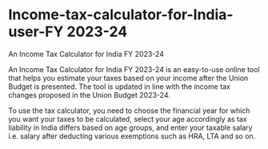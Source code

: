 # Income-tax-calculator-for-India-user-FY 2023-24
An Income Tax Calculator for India FY 2023-24


An Income Tax Calculator for India FY 2023-24 is an easy-to-use online tool that helps you estimate your taxes based on your income after the Union Budget is presented. The tool is updated in line with the income tax changes proposed in the Union Budget 2023-24.

To use the tax calculator, you need to choose the financial year for which you want your taxes to be calculated, select your age accordingly as tax liability in India differs based on age groups, and enter your taxable salary i.e. salary after deducting various exemptions such as HRA, LTA and so on.
